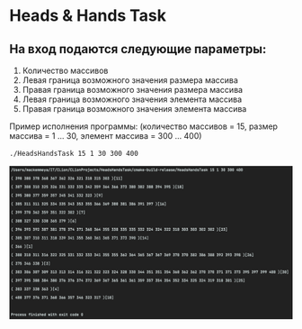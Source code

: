 # Heads & Hands Task

## На вход подаются следующие параметры: 
1. Количество массивов
2. Левая граница возможного значения размера массива
3. Правая граница возможного значения размера массива
4. Левая граница возможного значения элемента массива
5. Правая граница возможного значения элемента массива

Пример исполнения программы: (количество массивов = 15, размер массива = 1 ... 30, элемент массива = 300 ... 400)

```sh
./HeadsHandsTask 15 1 30 300 400
```

![Screenshot1](/Screenshots/program-execution-example.png)
